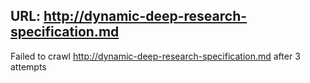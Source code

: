 URL: http://dynamic-deep-research-specification.md
---
Failed to crawl http://dynamic-deep-research-specification.md after 3 attempts